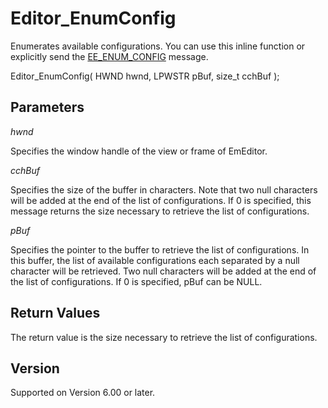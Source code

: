 # Editor\_EnumConfig

Enumerates available configurations. You can use this inline function or explicitly send the [EE\_ENUM\_CONFIG](../message/ee_enum_config) message.

Editor\_EnumConfig( HWND hwnd, LPWSTR pBuf, size\_t cchBuf );

## Parameters

_hwnd_

Specifies the window handle of the view or frame of EmEditor.

_cchBuf_

Specifies the size of the buffer in characters. Note that two null characters will be added at the end of the list of configurations. If 0 is specified, this message returns the size necessary to retrieve the list of configurations.

_pBuf_

Specifies the pointer to the buffer to retrieve the list of configurations. In this buffer, the list of available configurations each separated by a null character will be retrieved. Two null characters will be added at the end of the list of
configurations. If 0 is specified, pBuf can be NULL.

## Return Values

The return value is the size necessary to retrieve the list of configurations.

## Version

Supported on Version 6.00 or later.
